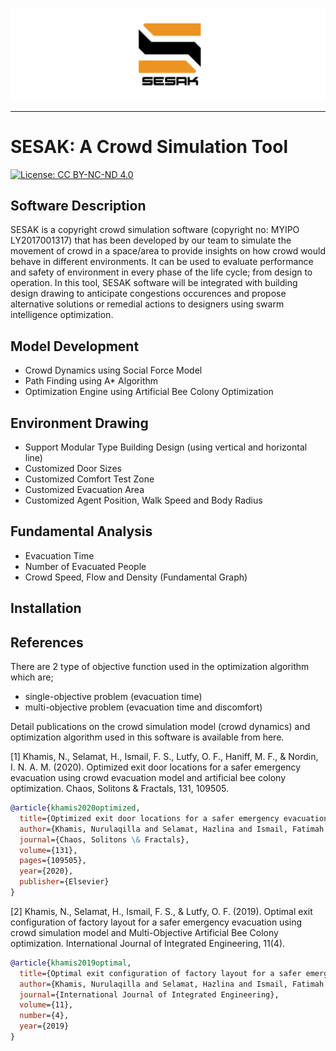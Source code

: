 ![Logo](https://github.com/aqillakhamis/SESAK-Crowd-Simulation-Tool/blob/main/logo/sesak_logo.PNG)

--------------------------------------------------------------------------------------

# SESAK: A Crowd Simulation Tool
[![License: CC BY-NC-ND 4.0](https://img.shields.io/badge/License-CC%20BY--NC--ND%204.0-lightgrey.svg)](https://creativecommons.org/licenses/by-nc-nd/4.0/)

## Software Description
SESAK is a copyright crowd simulation software (copyright no: MYIPO LY2017001317) that has been developed by our team to simulate the movement of crowd in a space/area to provide insights on how crowd would behave in different environments. It can be used to evaluate performance and safety of environment in every phase of the life cycle; from design to operation. In this tool, SESAK software will be integrated with building design drawing to anticipate congestions occurences and propose alternative solutions or remedial actions to designers using swarm intelligence optimization. 

## Model Development 
* Crowd Dynamics using Social Force Model 
* Path Finding using A* Algorithm
* Optimization Engine using Artificial Bee Colony Optimization

## Environment Drawing
* Support Modular Type Building Design (using vertical and horizontal line)
* Customized Door Sizes
* Customized Comfort Test Zone
* Customized Evacuation Area
* Customized Agent Position, Walk Speed and Body Radius

## Fundamental Analysis
* Evacuation Time
* Number of Evacuated People
* Crowd Speed, Flow and Density (Fundamental Graph)

## Installation


## References
There are 2 type of objective function used in the optimization algorithm which are;
* single-objective problem (evacuation time)
* multi-objective problem (evacuation time and discomfort)

Detail publications on the crowd simulation model (crowd dynamics) and optimization algorithm used in this software is available from here. 

[1] Khamis, N., Selamat, H., Ismail, F. S., Lutfy, O. F., Haniff, M. F., & Nordin, I. N. A. M. (2020). Optimized exit door locations for a safer emergency evacuation using crowd evacuation model and artificial bee colony optimization. Chaos, Solitons & Fractals, 131, 109505.

```bibtex
@article{khamis2020optimized,
  title={Optimized exit door locations for a safer emergency evacuation using crowd evacuation model and artificial bee colony optimization},
  author={Khamis, Nurulaqilla and Selamat, Hazlina and Ismail, Fatimah Sham and Lutfy, Omar Farouq and Haniff, Mohamad Fadzli and Nordin, Ili Najaa Aimi Mohd},
  journal={Chaos, Solitons \& Fractals},
  volume={131},
  pages={109505},
  year={2020},
  publisher={Elsevier}
}
```

[2] Khamis, N., Selamat, H., Ismail, F. S., & Lutfy, O. F. (2019). Optimal exit configuration of factory layout for a safer emergency evacuation using crowd simulation model and Multi-Objective Artificial Bee Colony optimization. International Journal of Integrated Engineering, 11(4).

```bibtex
@article{khamis2019optimal,
  title={Optimal exit configuration of factory layout for a safer emergency evacuation using crowd simulation model and Multi-Objective Artificial Bee Colony optimization},
  author={Khamis, Nurulaqilla and Selamat, Hazlina and Ismail, Fatimah Sham and Lutfy, Omar Farouq},
  journal={International Journal of Integrated Engineering},
  volume={11},
  number={4},
  year={2019}
}
```

